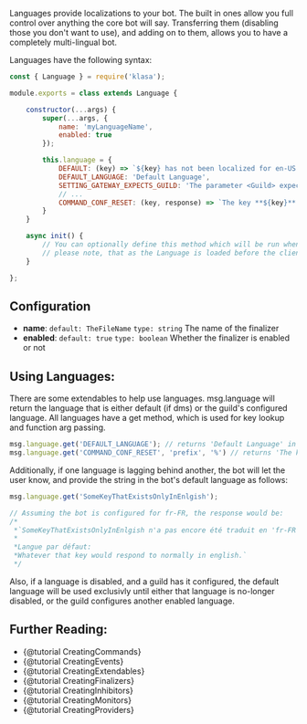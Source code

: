 Languages provide localizations to your bot. The built in ones allow you full control over anything the core bot will say. Transferring them (disabling those you don't want to use), and adding on to them, allows you to have a completely multi-lingual bot.

Languages have the following syntax:

```javascript
const { Language } = require('klasa');

module.exports = class extends Language {

	constructor(...args) {
		super(...args, {
			name: 'myLanguageName',
            enabled: true
        });

        this.language = {
            DEFAULT: (key) => `${key} has not been localized for en-US yet.`,
			DEFAULT_LANGUAGE: 'Default Language',
			SETTING_GATEWAY_EXPECTS_GUILD: 'The parameter <Guild> expects either a Guild or a Guild Object.',
            // ...
            COMMAND_CONF_RESET: (key, response) => `The key **${key}** has been reset to: \`${response}\``
        }
	}

	async init() {
		// You can optionally define this method which will be run when the bot starts (after login, so discord data is available via this.client)
        // please note, that as the Language is loaded before the client is loaded, using this.client in a literal sense may throw errors such as: this.client.user.username would throw "can't get property username of null"
	}

};
```

## Configuration
- **name**: `default: TheFileName` `type: string` The name of the finalizer
- **enabled**: `default: true` `type: boolean`  Whether the finalizer is enabled or not

## Using Languages:

There are some extendables to help use languages. msg.language will return the language that is either default (if dms) or the guild's configured language. All languages have a get method, which is used for key lookup and function arg passing.

```javascript
msg.language.get('DEFAULT_LANGUAGE'); // returns 'Default Language' in this example, but if the guild has fr-FR as the configured language it would respond 'Langue par défaut'
msg.language.get('COMMAND_CONF_RESET', 'prefix', '%') // returns 'The key **prefix** has been reset to: \`%\`' in this example, but if the guild has fr-FR as the configured language it would respond 'La clef **prefix** a été réinitialisée à : \`%\`'
```

Additionally, if one language is lagging behind another, the bot will let the user know, and provide the string in the bot's default language as follows:

```javascript
msg.language.get('SomeKeyThatExistsOnlyInEnlgish');

// Assuming the bot is configured for fr-FR, the response would be:
/*
 *`SomeKeyThatExistsOnlyInEnlgish n'a pas encore été traduit en 'fr-FR'.
 *
 *Langue par défaut:
 *Whatever that key would respond to normally in english.`
 */
```

Also, if a language is disabled, and a guild has it configured, the default language will be used exclusivly until either that language is no-longer disabled, or the guild configures another enabled language.

## Further Reading:
- {@tutorial CreatingCommands}
- {@tutorial CreatingEvents}
- {@tutorial CreatingExtendables}
- {@tutorial CreatingFinalizers}
- {@tutorial CreatingInhibitors}
- {@tutorial CreatingMonitors}
- {@tutorial CreatingProviders}